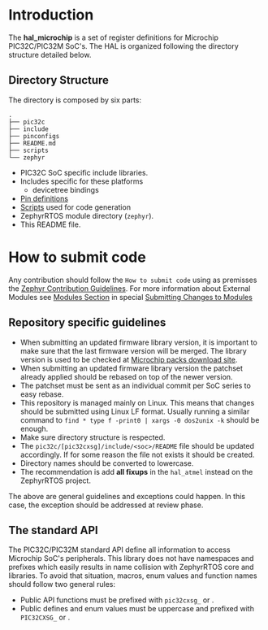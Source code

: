 # Introduction

The **hal_microchip** is a set of register definitions for Microchip PIC32C/PIC32M SoC's.
The HAL is organized following the directory structure detailed below.

## Directory Structure

The directory is composed by six parts:
```
.
├── pic32c
├── include
├── pinconfigs
├── README.md
├── scripts
└── zephyr
```

 - PIC32C SoC specific include libraries.
 - Includes specific for these platforms
   - devicetree bindings
 - [Pin definitions](pinconfigs/README.md)
 - [Scripts](scripts/README.md) used for code generation
 - ZephyrRTOS module directory (`zephyr`).
 - This README file.

# How to submit code

Any contribution should follow the `How to submit code` using as premisses the
[Zephyr Contribution Guidelines](https://docs.zephyrproject.org/latest/contribute/index.html).
For more information about External Modules see
[Modules Section](https://docs.zephyrproject.org/latest/develop/modules.html) in special
[Submitting Changes to Modules](https://docs.zephyrproject.org/latest/develop/modules.html#submitting-changes-to-modules)


## Repository specific guidelines

 - When submitting an updated firmware library version, it is important to make
   sure that the last firmware version will be merged. The library version is
   used to be checked at [Microchip packs download site](http://packs.download.microchip.com/).
 - When submitting an updated firmware library version the patchset already
   applied should be rebased on top of the newer version.
 - The patchset must be sent as an individual commit per SoC series to easy rebase.
 - This repository is managed mainly on Linux. This means that changes should
   be submitted using Linux LF format. Usually running a similar command to
   `find * type f -print0 | xargs -0 dos2unix -k` should be enough.
 - Make sure directory structure is respected.
 - The `pic32c/[pic32cxsg]/include/<soc>/README` file should be updated accordingly.
   If for some reason the file not exists it should be created.
 - Directory names should be converted to lowercase.
 - The recommendation is add **all fixups** in the `hal_atmel` instead on the
   ZephyrRTOS project.

The above are general guidelines and exceptions could happen. In this case, the
exception should be addressed at review phase.

## The standard API

The PIC32C/PIC32M standard API define all information to access Microchip SoC's
peripherals. This library does not have namespaces and prefixes which
easily results in name collision with ZephyrRTOS core and libraries. To avoid
that situation, macros, enum values and function names should follow two
general rules:

 - Public API functions must be prefixed with `pic32cxsg_` or .
 - Public defines and enum values must be uppercase and prefixed with `PIC32CXSG_`
   or .
